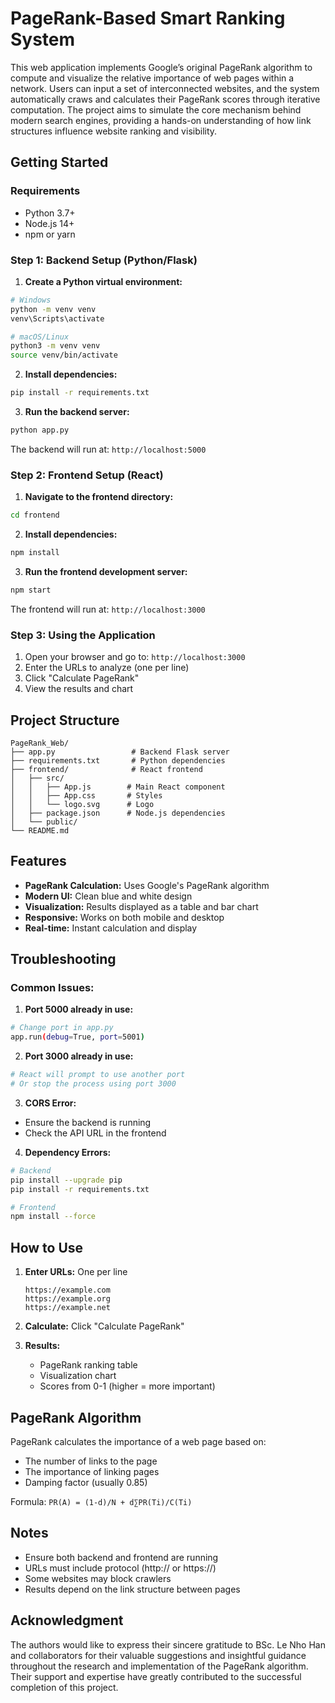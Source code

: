 # PageRank-Based Smart Ranking System

This web application implements Google’s original PageRank algorithm to compute and visualize the relative importance of web pages within a network. Users can input a set of interconnected websites, and the system automatically craws and calculates their PageRank scores through iterative computation. The project aims to simulate the core mechanism behind modern search engines, providing a hands-on understanding of how link structures influence website ranking and visibility.

## Getting Started

### Requirements
- Python 3.7+
- Node.js 14+
- npm or yarn

### Step 1: Backend Setup (Python/Flask)

1. **Create a Python virtual environment:**
```bash
# Windows
python -m venv venv
venv\Scripts\activate

# macOS/Linux
python3 -m venv venv
source venv/bin/activate
```

2. **Install dependencies:**
```bash
pip install -r requirements.txt
```

3. **Run the backend server:**
```bash
python app.py
```

The backend will run at: `http://localhost:5000`

### Step 2: Frontend Setup (React)

1. **Navigate to the frontend directory:**
```bash
cd frontend
```

2. **Install dependencies:**
```bash
npm install
```

3. **Run the frontend development server:**
```bash
npm start
```

The frontend will run at: `http://localhost:3000`

### Step 3: Using the Application

1. Open your browser and go to: `http://localhost:3000`
2. Enter the URLs to analyze (one per line)
3. Click "Calculate PageRank"
4. View the results and chart

## Project Structure

```
PageRank_Web/
├── app.py                 # Backend Flask server
├── requirements.txt       # Python dependencies
├── frontend/              # React frontend
│   ├── src/
│   │   ├── App.js        # Main React component
│   │   ├── App.css       # Styles
│   │   └── logo.svg      # Logo
│   ├── package.json      # Node.js dependencies
│   └── public/
└── README.md
```

## Features

- **PageRank Calculation:** Uses Google's PageRank algorithm
- **Modern UI:** Clean blue and white design
- **Visualization:** Results displayed as a table and bar chart
- **Responsive:** Works on both mobile and desktop
- **Real-time:** Instant calculation and display

## Troubleshooting

### Common Issues:

1. **Port 5000 already in use:**
```bash
# Change port in app.py
app.run(debug=True, port=5001)
```

2. **Port 3000 already in use:**
```bash
# React will prompt to use another port
# Or stop the process using port 3000
```

3. **CORS Error:**
- Ensure the backend is running
- Check the API URL in the frontend

4. **Dependency Errors:**
```bash
# Backend
pip install --upgrade pip
pip install -r requirements.txt

# Frontend
npm install --force
```

## How to Use

1. **Enter URLs:** One per line
   ```
   https://example.com
   https://example.org
   https://example.net
   ```

2. **Calculate:** Click "Calculate PageRank"

3. **Results:**
   - PageRank ranking table
   - Visualization chart
   - Scores from 0-1 (higher = more important)

## PageRank Algorithm

PageRank calculates the importance of a web page based on:
- The number of links to the page
- The importance of linking pages
- Damping factor (usually 0.85)

Formula: `PR(A) = (1-d)/N + d∑PR(Ti)/C(Ti)`

## Notes

- Ensure both backend and frontend are running
- URLs must include protocol (http:// or https://)
- Some websites may block crawlers
- Results depend on the link structure between pages

## Acknowledgment

The authors would like to express their sincere gratitude to BSc. Le Nho Han and collaborators for their valuable suggestions and insightful guidance throughout the research and implementation of the PageRank algorithm. Their support and expertise have greatly contributed to the successful completion of this project.



